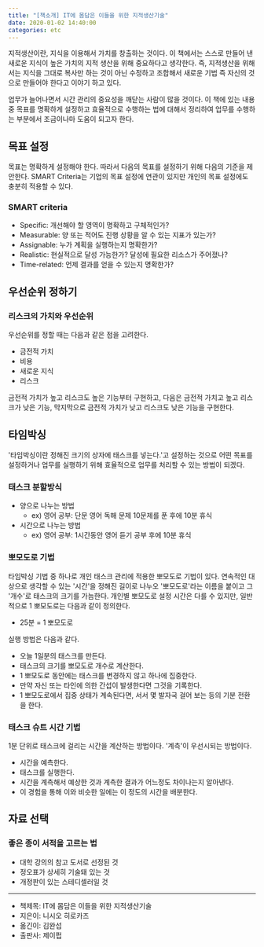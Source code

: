 ```yaml
---
title: "[책소개] IT에 몸담은 이들을 위한 지적생산기술"
date: 2020-01-02 14:40:00
categories: etc
---
```


지적생산이란, 지식을 이용해서 가치를 창출하는 것이다. 이 책에서는 스스로 만들어 낸 새로운 지식이 높은 가치의 지적 생산을 위해 중요하다고 생각한다. 즉, 지적생산을 위해서는 지식을 그대로 복사만 하는 것이 아닌 수정하고 조합해서 새로운 기법 즉 자신의 것으로 만들어야 한다고 이야기 하고 있다.

업무가 늘어나면서 시간 관리의 중요성을 깨닫는 사람이 많을 것이다. 이 책에 있는 내용 중 목표를 명확하게 설정하고 효율적으로 수행하는 법에 대해서 정리하여 업무를 수행하는 부분에서 조금이나마 도움이 되고자 한다.

## 목표 설정
목표는 명확하게 설정해야 한다. 따라서 다음의 목표를 설정하기 위해 다음의 기준을 제안한다. SMART Criteria는 기업의 목표 설정에 연관이 있지만 개인의 목표 설정에도 충분히 적용할 수 있다.

### SMART criteria
* Specific: 개선해야 할 영역이 명확하고 구체적인가?
* Measurable: 양 또는 적어도 진행 상황을 알 수 있는 지표가 있는가?
* Assignable: 누가 계획을 실행하는지 명확한가?
* Realistic: 현실적으로 달성 가능한가? 달성에 필요한 리소스가 주어졌나?
* Time-related: 언제 결과를 얻을 수 있는지 명확한가?

## 우선순위 정하기
### 리스크의 가치와 우선순위
우선순위를 정할 때는 다음과 같은 점을 고려한다.
* 금전적 가치
* 비용
* 새로운 지식
* 리스크

금전적 가치가 높고 리스크도 높은 기능부터 구현하고, 다음은 금전적 가치고 높고 리스크가 낮은 기능, 막지막으로 금전적 가치가 낮고 리스크도 낮은 기능을 구현한다.

## 타임박싱
 '타임박싱이란 정해진 크기의 상자에 태스크를 넣는다.'고 설정하는 것으로 어떤 목표를 설정하거나 업무를 실행하기 위해 효율적으로 업무를 처리할 수 있는 방법이 되겠다.

### 태스크 분할방식
* 양으로 나누는 방법
    * ex) 영어 공부: 단문 영어 독해 문제 10문제를 푼 후에 10분 휴식
* 시간으로 나누는 방법
    * ex) 영어 공부: 1시간동안 영어 듣기 공부 후에 10분 휴식

### 뽀모도로 기법
  타임박싱 기법 중 하나로 개인 태스크 관리에 적용한 뽀모도로 기법이 있다. 연속적인 대상으로 생각할 수 있는 '시간'을 정해진 길이로 나누오 '뽀모도로'라는 이름을 붙이고 그 '개수'로 태스크의 크기를 가늠한다. 개인별 뽀모도로 설정 시간은 다를 수 있지만, 일반적으로 1 뽀모도로는 다음과 같이 정의한다.
  * 25분 = 1 뽀모도로

실행 방법은 다음과 같다.
  * 오늘 1일분의 태스크를 만든다.
  * 태스크의 크기를 뽀모도로 개수로 계산한다.
  * 1 뽀모도로 동안에는 태스크를 변경하지 않고 하나에 집중한다.
  * 만약 자신 또는 타인에 의한 간섭이 발생한다면 그것을 기록한다.
  * 1 뽀모도로에서 집중 상태가 계속된다면, 서서 몇 발자국 걸어 보는 등의 기분 전환을 한다.

### 태스크 슈트 시간 기법
 1분 단위로 태스크에 걸리는 시간을 계산하는 방법이다. '계측'이 우선시되는 방법이다.
 * 시간을 예측한다.
 * 태스크를 실행한다.
 * 시간을 계측해서 예상한 것과 계측한 결과가 어느정도 차이나는지 알아낸다.
 * 이 경험을 통해 이와 비슷한 일에는 이 정도의 시간을 배분한다.

## 자료 선택
### 좋은 종이 서적을 고르는 법
* 대학 강의의 참고 도서로 선정된 것
* 정오표가 상세히 기술돼 있는 것
* 개정판이 있는 스테디셀러일 것

***
* 책제목: IT에 몸담은 이들을 위한 지적생산기술
* 지은이: 니시오 히로카즈
* 옮긴이: 김완섭
* 출판사: 제이펍
